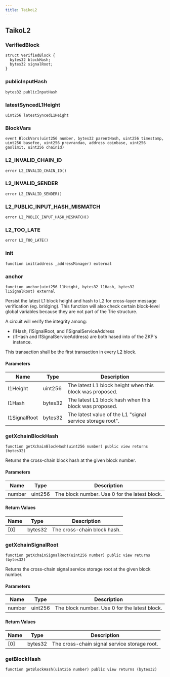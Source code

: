```yaml
---
title: TaikoL2
---
```


## TaikoL2

### VerifiedBlock

```solidity
struct VerifiedBlock {
  bytes32 blockHash;
  bytes32 signalRoot;
}
```

### publicInputHash

```solidity
bytes32 publicInputHash
```

### latestSyncedL1Height

```solidity
uint256 latestSyncedL1Height
```

### BlockVars

```solidity
event BlockVars(uint256 number, bytes32 parentHash, uint256 timestamp, uint256 basefee, uint256 prevrandao, address coinbase, uint256 gaslimit, uint256 chainid)
```

### L2_INVALID_CHAIN_ID

```solidity
error L2_INVALID_CHAIN_ID()
```

### L2_INVALID_SENDER

```solidity
error L2_INVALID_SENDER()
```

### L2_PUBLIC_INPUT_HASH_MISMATCH

```solidity
error L2_PUBLIC_INPUT_HASH_MISMATCH()
```

### L2_TOO_LATE

```solidity
error L2_TOO_LATE()
```

### init

```solidity
function init(address _addressManager) external
```

### anchor

```solidity
function anchor(uint256 l1Height, bytes32 l1Hash, bytes32 l1SignalRoot) external
```

Persist the latest L1 block height and hash to L2 for cross-layer
message verification (eg. bridging). This function will also check
certain block-level global variables because they are not part of the
Trie structure.

A circuit will verify the integrity among:

- l1Hash, l1SignalRoot, and l1SignalServiceAddress
- (l1Hash and l1SignalServiceAddress) are both hased into of the
  ZKP's instance.

This transaction shall be the first transaction in every L2 block.

#### Parameters

| Name         | Type    | Description                                               |
| ------------ | ------- | --------------------------------------------------------- |
| l1Height     | uint256 | The latest L1 block height when this block was proposed.  |
| l1Hash       | bytes32 | The latest L1 block hash when this block was proposed.    |
| l1SignalRoot | bytes32 | The latest value of the L1 "signal service storage root". |

### getXchainBlockHash

```solidity
function getXchainBlockHash(uint256 number) public view returns (bytes32)
```

Returns the cross-chain block hash at the given block number.

#### Parameters

| Name   | Type    | Description                                   |
| ------ | ------- | --------------------------------------------- |
| number | uint256 | The block number. Use 0 for the latest block. |

#### Return Values

| Name | Type    | Description                 |
| ---- | ------- | --------------------------- |
| [0]  | bytes32 | The cross-chain block hash. |

### getXchainSignalRoot

```solidity
function getXchainSignalRoot(uint256 number) public view returns (bytes32)
```

Returns the cross-chain signal service storage root at the given
block number.

#### Parameters

| Name   | Type    | Description                                   |
| ------ | ------- | --------------------------------------------- |
| number | uint256 | The block number. Use 0 for the latest block. |

#### Return Values

| Name | Type    | Description                                  |
| ---- | ------- | -------------------------------------------- |
| [0]  | bytes32 | The cross-chain signal service storage root. |

### getBlockHash

```solidity
function getBlockHash(uint256 number) public view returns (bytes32)
```
